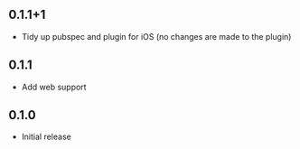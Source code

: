 ## 0.1.1+1

  * Tidy up pubspec and plugin for iOS (no changes are made to the plugin)

## 0.1.1

  * Add web support

## 0.1.0 

  * Initial release